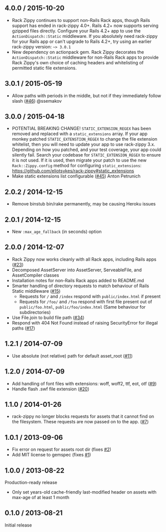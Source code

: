 ## 4.0.0 / 2015-10-20
- Rack Zippy continues to support non-Rails Rack apps, though Rails support has ended in rack-zippy 4.0+. Rails 4.2+ now supports serving gzipped files directly. Configure your Rails 4.2+ app to use the `ActionDispatch::Static` middleware. If you absolutely need rack-zippy for your Rails app or can't upgrade to Rails 4.2+, try using an earlier rack-zippy version: `~> 3.0.1`
- New dependency on actionpack gem. Rack Zippy decorates the `ActionDispatch::Static` middleware for non-Rails Rack apps to provide Rack Zippy's own choice of caching headers and whitelisting of permitted static file extensions.

## 3.0.1 / 2015-05-19
- Allow paths with periods in the middle, but not if they immediately follow slash ([#46](https://github.com/eliotsykes/rack-zippy/pull/46)) @ssemakov

## 3.0.0 / 2015-04-18
- POTENTIAL BREAKING CHANGE! `STATIC_EXTENSION_REGEX` has been removed and replaced with a `static_extensions` array. If your app monkey patched `STATIC_EXTENSTION_REGEX` to change the file extension whitelist, then you will need to update your app to use rack-zippy 3.x. Depending on how you patched, and your test coverage, your app could silently fail. Search your codebase for `STATIC_EXTENSION_REGEX` to ensure it is not used. If it is used, then migrate your patch to use the new `Rack::Zippy.config` method for configuring `static_extensions`: https://github.com/eliotsykes/rack-zippy#static_extensions
- Make static extensions list configurable ([#45](https://github.com/eliotsykes/rack-zippy/pull/45)) Anton Petrunich

## 2.0.2 / 2014-12-15
- Remove binstub bin/rake permanently, may be causing Heroku issues

## 2.0.1 / 2014-12-15
- New `:max_age_fallback` (in seconds) option

## 2.0.0 / 2014-12-07
- Rack Zippy now works cleanly with all Rack apps, including Rails apps ([#23](https://github.com/eliotsykes/rack-zippy/issues/23))
- Decomposed AssetServer into AssetServer, ServeableFile, and AssetCompiler classes
- Installation notes for non-Rails Rack apps added to README.md
- Smarter handling of directory requests to match behaviour of Rails Static middleware ([#15](https://github.com/eliotsykes/rack-zippy/issues/15))
    - Requests for `/` and `/index` respond with `public/index.html` if present
    - Requests for `/foo/` and `/foo` respond with first file present out of `public/foo.html`, `public/foo/index.html` (Same behaviour for subdirectories)
- Use File.join to build file path ([#34](https://github.com/eliotsykes/rack-zippy/issues/34))
- Respond with 404 Not Found instead of raising SecurityError for illegal paths ([#17](https://github.com/eliotsykes/rack-zippy/issues/17))

## 1.2.1 / 2014-07-09
- Use absolute (not relative) path for default asset_root ([#11](https://github.com/eliotsykes/rack-zippy/issues/11))

## 1.2.0 / 2014-07-09
- Add handling of font files with extensions: woff, woff2, ttf, eot, otf
  ([#9](https://github.com/eliotsykes/rack-zippy/issues/9))
- Handle flash .swf file extension ([#20](https://github.com/eliotsykes/rack-zippy/issues/20))

## 1.1.0 / 2014-01-26
- rack-zippy no longer blocks requests for assets that it cannot find on the filesystem. These
  requests are now passed on to the app. ([#7](https://github.com/eliotsykes/rack-zippy/issues/7))

## 1.0.1 / 2013-09-06
-  Fix error on request for assets root dir (fixes [#2](https://github.com/eliotsykes/rack-zippy/issues/2))
-  Add MIT license to gemspec (fixes [#1](https://github.com/eliotsykes/rack-zippy/issues/1))

## 1.0.0 / 2013-08-22

Production-ready release

-  Only set years-old cache-friendly last-modified header on assets with max-age of at least 1 month

## 0.1.0 / 2013-08-21

Initial release
